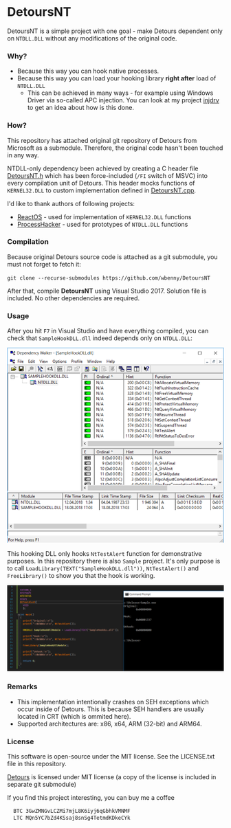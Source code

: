 # DetoursNT

DetoursNT is a simple project with one goal - make Detours dependent only on `NTDLL.DLL` without any modifications of
the original code.

### Why?

- Because this way you can hook native processes.
- Because this way you can load your hooking library **right after** load of `NTDLL.DLL`
  - This can be achieved in many ways - for example using Windows Driver via so-called APC injection.
    You can look at my project [injdrv][injdrv] to get an idea about how is this done.

### How?

This repository has attached original git repository of Detours from Microsoft as a submodule.
Therefore, the original code hasn't been touched in any way.

NTDLL-only dependency been achieved by creating a C header file [DetoursNT.h](DetoursNT/DetoursNT.h) which has
been force-included (`/FI` switch of MSVC) into every compilation unit of Detours. This header
mocks functions of `KERNEL32.DLL` to custom implementation defined in [DetoursNT.cpp](DetoursNT/DetoursNT.cpp).

I'd like to thank authors of following projects:
- [ReactOS][reactos] - used for implementation of `KERNEL32.DLL` functions
- [ProcessHacker][processhacker] - used for prototypes of `NTDLL.DLL` functions

### Compilation

Because original Detours source code is attached as a git submodule, you must not forget to fetch it:

`git clone --recurse-submodules https://github.com/wbenny/DetoursNT`

After that, compile **DetoursNT** using Visual Studio 2017. Solution file is included. No other dependencies are required.

### Usage

After you hit `F7` in Visual Studio and have everything compiled, you can check that `SampleHookDLL.dll`
indeed depends only on `NTDLL.DLL`:

![Dependency Walker](Images/depends.png)

This hooking DLL only hooks `NtTestAlert` function for demonstrative purposes. In this repository there is also
`Sample` project. It's only purpose is to call `LoadLibrary(TEXT("SampleHookDLL.dll"))`, `NtTestAlert()` and
`FreeLibrary()` to show you that the hook is working.

![Sample](Images/sample.png)

### Remarks

- This implementation intentionally crashes on SEH exceptions which occur inside of Detours. This is because SEH
  handlers are usually located in CRT (which is ommited here).
- Supported architectures are: x86, x64, ARM (32-bit) and ARM64.


### License

This software is open-source under the MIT license. See the LICENSE.txt file in this repository.

[Detours][detours] is licensed under MIT license (a copy of the license is included in separate git submodule)

If you find this project interesting, you can buy me a coffee

```
  BTC 3GwZMNGvLCZMi7mjL8K6iyj6qGbhkVMNMF
  LTC MQn5YC7bZd4KSsaj8snSg4TetmdKDkeCYk
```

  [detours]: <https://github.com/Microsoft/Detours>
  [injdrv]: <https://github.com/wbenny/injdrv>
  [reactos]: <https://www.reactos.org/>
  [processhacker]: <https://github.com/processhacker/processhacker/tree/master/phnt/include>
